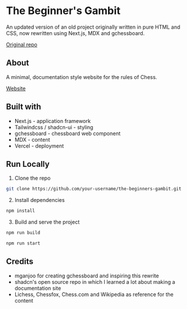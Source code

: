 # The Beginner's Gambit

An updated version of an old project originally written in pure HTML and CSS, now rewritten using Next.js, MDX and gchessboard.

[Original repo](https://github.com/arlandfran/the-beginners-gambit)

## About

A minimal, documentation style website for the rules of Chess.

[Website](https://the-beginners-gambit.vercel.app/)

## Built with

- Next.js - application framework
- Tailwindcss / shadcn-ui - styling
- gchessboard - chessboard web component
- MDX - content
- Vercel - deployment

## Run Locally

1. Clone the repo

```bash
git clone https://github.com/your-username/the-beginners-gambit.git
```

2. Install dependencies

```bash
npm install
```

3. Build and serve the project

```bash
npm run build
```

```bash
npm run start
```

## Credits

- mganjoo for creating gchessboard and inspiring this rewrite
- shadcn's open source repo in which I learned a lot about making a documentation site
- Lichess, Chessfox, Chess.com and Wikipedia as reference for the content
